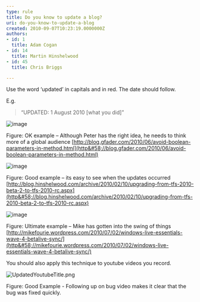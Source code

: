 ```yaml
---
type: rule
title: Do you know to update a blog?
uri: do-you-know-to-update-a-blog
created: 2010-09-07T10:23:19.0000000Z
authors:
- id: 1
  title: Adam Cogan
- id: 14
  title: Martin Hinshelwood
- id: 45
  title: Chris Briggs

---
```


 
Use the word ‘updated’ in capitals and in red. The date should follow.
 
E.g.


> “UPDATED: 1 August 2010 [what you did]”


![image](/PublishingImages/RulesBloggingUpdate_OKPeter.jpg "image")

Figure: OK example – Although Peter has the right idea, he needs to think more of a global audience
[http://blog.gfader.com/2010/06/avoid-boolean-parameters-in-method.html](http&#58;//blog.gfader.com/2010/06/avoid-boolean-parameters-in-method.html)



![image](/PublishingImages/RulesBloggingUpdate_GoodMartin.jpg "image")

Figure: Good example – its easy to see when the updates occurred
[http://blog.hinshelwood.com/archive/2010/02/10/upgrading-from-tfs-2010-beta-2-to-tfs-2010-rc.aspx](http&#58;//blog.hinshelwood.com/archive/2010/02/10/upgrading-from-tfs-2010-beta-2-to-tfs-2010-rc.aspx)



![image](/PublishingImages/RulesBloggingUpdate_UltimateMike.jpg "image")

Figure: Ultimate example – Mike has gotten into the swing of things
[http://mikefourie.wordpress.com/2010/07/02/windows-live-essentials-wave-4-betalive-sync/](http&#58;//mikefourie.wordpress.com/2010/07/02/windows-live-essentials-wave-4-betalive-sync/)

You should also apply this technique to youtube videos you record.​​

![UpdatedYoutubeTitle.png](/PublishingImages/UpdatedYoutubeTitle.png)

Figure: Good Example - Following up on bug video makes it clear that the bug was fixed quickly.





